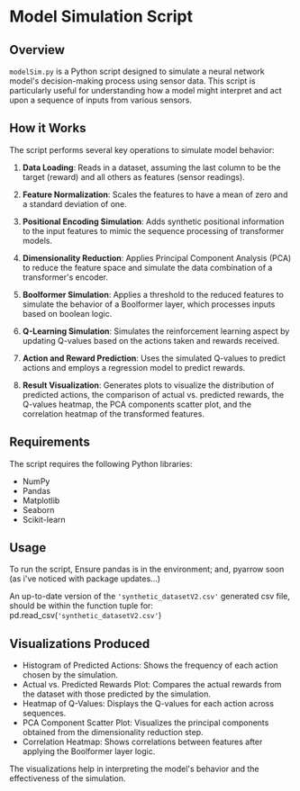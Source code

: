 
# Model Simulation Script

## Overview
`modelSim.py` is a Python script designed to simulate a neural network model's decision-making process using sensor data. This script is particularly useful for understanding how a model might interpret and act upon a sequence of inputs from various sensors.

## How it Works
The script performs several key operations to simulate model behavior:

1. **Data Loading**: Reads in a dataset, assuming the last column to be the target (reward) and all others as features (sensor readings).

2. **Feature Normalization**: Scales the features to have a mean of zero and a standard deviation of one.

3. **Positional Encoding Simulation**: Adds synthetic positional information to the input features to mimic the sequence processing of transformer models.

4. **Dimensionality Reduction**: Applies Principal Component Analysis (PCA) to reduce the feature space and simulate the data combination of a transformer's encoder.

5. **Boolformer Simulation**: Applies a threshold to the reduced features to simulate the behavior of a Boolformer layer, which processes inputs based on boolean logic.

6. **Q-Learning Simulation**: Simulates the reinforcement learning aspect by updating Q-values based on the actions taken and rewards received.

7. **Action and Reward Prediction**: Uses the simulated Q-values to predict actions and employs a regression model to predict rewards.

8. **Result Visualization**: Generates plots to visualize the distribution of predicted actions, the comparison of actual vs. predicted rewards, the Q-values heatmap, the PCA components scatter plot, and the correlation heatmap of the transformed features.

## Requirements
The script requires the following Python libraries:
- NumPy
- Pandas
- Matplotlib
- Seaborn
- Scikit-learn

## Usage
To run the script, Ensure pandas is in the environment; and, pyarrow soon (as i've noticed with package updates...) 

An up-to-date version of the  `'synthetic_datasetV2.csv'`
generated csv file, should be within the function tuple for:
 pd.read_csv(`'synthetic_datasetV2.csv'`)

## Visualizations Produced
- Histogram of Predicted Actions: Shows the frequency of each action chosen by the simulation.
- Actual vs. Predicted Rewards Plot: Compares the actual rewards from the dataset with those predicted by the simulation.
- Heatmap of Q-Values: Displays the Q-values for each action across sequences.
- PCA Component Scatter Plot: Visualizes the principal components obtained from the dimensionality reduction step.
- Correlation Heatmap: Shows correlations between features after applying the Boolformer layer logic.

The visualizations help in interpreting the model's behavior and the effectiveness of the simulation.
